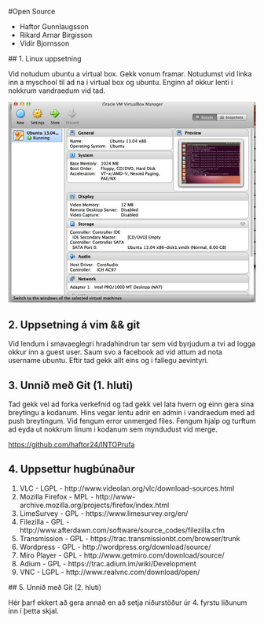 #Open Source

<ul>
<li>Haftor Gunnlaugsson</li>
<li>Rikard Arnar Birgisson</li>
<li>Vidir Bjornsson</li>
</ul>
## 1. Linux uppsetning


Vid notudum ubuntu a virtual box. Gekk vonum framar. Notudumst vid linka inn a  myschool til ad na i virtual box og ubuntu. Enginn af okkur lenti i nokkrum vandraedum vid tad. 


![merkilegt](mynd.jpg "tvilik list!")

## 2. Uppsetning á vim && git

Vid lendum i smavaeglegri hradahindrun tar sem vid byrjudum a tvi ad logga okkur inn a guest user. Saum svo a facebook ad vid attum ad nota username ubuntu. Eftir tad gekk allt eins og i fallegu aevintyri.

## 3. Unnið með Git (1. hluti)

Tad gekk vel ad forka verkefnid og tad gekk vel lata hvern og einn gera sina breytingu a kodanum. Hins vegar lentu adrir en admin i vandraedum med ad push breytingum. Vid fengum error unmerged files. Fengum hjalp og turftum ad eyda ut nokkrum linum i kodanum sem myndudust vid merge.

https://github.com/haftor24/INTOPrufa

## 4. Uppsettur hugbúnaður

<ol>
<li>VLC - LGPL - http://www.videolan.org/vlc/download-sources.html</li> 
<li>Mozilla Firefox - MPL - http://www-archive.mozilla.org/projects/firefox/index.html</li>
<li>LimeSurvey - GPL - https://www.limesurvey.org/en/</li>  
<li>Filezilla - GPL -http://www.afterdawn.com/software/source_codes/filezilla.cfm</li>
<li>Transmission - GPL - https://trac.transmissionbt.com/browser/trunk</li> 
<li>Wordpress - GPL - http://wordpress.org/download/source/</li> 
<li>Miro Player - GPL - http://www.getmiro.com/download/source/</li> 
<li>Adium - GPL - https://trac.adium.im/wiki/Development</li>
<li>VNC - LGPL - http://www.realvnc.com/download/open/</li>
</ol>
## 5. Unnið með Git (2. hluti)

Hér þarf ekkert að gera annað en að setja niðurstöður úr 4. fyrstu liðunum inn í þetta skjal.
